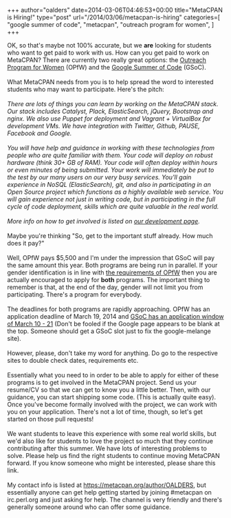 +++
author="oalders"
date=2014-03-06T04:46:53+00:00
title="MetaCPAN is Hiring!"
type="post"
url="/2014/03/06/metacpan-is-hiring"
categories=[
  "google summer of code",
  "metacpan",
  "outreach program for women",
]
+++

OK, so that\'s maybe not 100% accurate, but we **are** looking for
students who want to get paid to work with us. How can you get paid to
work on MetaCPAN? There are currently two really great options: the
[Outreach Program for
Women](http://www.perlfoundation.org/outreach_program_for_women) (OPfW)
and the [Google Summer of
Code](https://www.google-melange.com/gsoc/events/google/gsoc2014)
(GSoC).\
\
What MetaCPAN needs from you is to help spread the word to interested
students who may want to participate. Here\'s the pitch:\
\
*There are lots of things you can learn by working on the MetaCPAN
stack. Our stack includes Catalyst, Plack, ElasticSearch, jQuery,
Bootstrap and nginx. We also use Puppet for deployment and Vagrant +
VirtualBox for development VMs. We have integration with Twitter,
Github, PAUSE, Facebook and Google.\
\
You will have help and guidance in working with these technologies from
people who are quite familiar with them. Your code will deploy on robust
hardware (think 30+ GB of RAM). Your code will often deploy within hours
or even minutes of being submitted. Your work will immediately be put to
the test by our many users on our very busy services. You\'ll gain
experience in NoSQL (ElasticSearch), git, and also in participating in
an Open Source project which functions as a highly available web
service. You will gain experience not just in writing code, but in
participating in the full cycle of code deployment, skills which are
quite valuable in the real world.\
\
More info on how to get involved is listed on [our development
page](https://metacpan.org/about/development).*\
\
Maybe you\'re thinking \"So, get to the important stuff already. How
much does it pay?\"\
\
Well, OPfW pays \$5,500 and I\'m under the impression that GSoC will pay
the same amount this year. Both programs are being run in parallel. If
your gender identification is in line with [the requirements of
OPfW](https://wiki.gnome.org/OutreachProgramForWomen) then you are
actually encouraged to apply for **both** programs. The important thing
to remember is that, at the end of the day, gender will not limit you
from participating. There\'s a program for everybody.\
\
The deadlines for both programs are rapidly approaching. OPfW has an
application deadline of March 19, 2014 and [GSoC has an application
window of March 10 -
21](https://www.google-melange.com/gsoc/events/google/gsoc2014) (Don\'t
be fooled if the Google page appears to be blank at the top. Someone
should get a GSoC slot just to fix the google-melange site).\
\
However, please, don\'t take my word for anything. Do go to the
respective sites to double check dates, requirements etc.\
\
Essentially what you need to in order to be able to apply for either of
these programs is to get involved in the MetaCPAN project. Send us your
resume/CV so that we can get to know you a little better. Then, with our
guidance, you can start shipping some code. (This is actually quite
easy). Once you\'ve become formally involved with the project, we can
work with you on your application. There\'s not a lot of time, though,
so let\'s get started on those pull requests!\
\
We want students to leave this experience with some real world skills,
but we\'d also like for students to love the project so much that they
continue contributing after this summer. We have lots of interesting
problems to solve. Please help us find the right students to continue
moving MetaCPAN forward. If you know someone who might be interested,
please share this link.\
\
My contact info is listed at <https://metacpan.org/author/OALDERS>, but
essentially anyone can get help getting started by joining #metacpan on
irc.perl.org and just asking for help. The channel is very friendly and
there\'s generally someone around who can offer some guidance.
